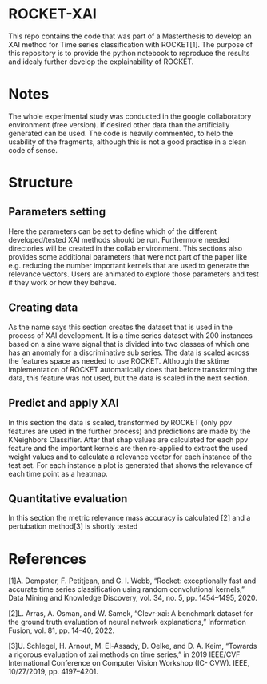 # ROCKET-XAI
This repo contains the code that was part of a Masterthesis to develop an XAI method for Time series classification with ROCKET[1]. The purpose of this repository is to provide the python notebook to reproduce the results and idealy further develop the explainability of ROCKET.

# Notes
The whole experimental study was conducted in the google collaboratory environment (free version). If desired other data than the artificially generated can be used. The code is heavily commented, to help the usability of the fragments, although this is not a good practise in a clean code of sense.

# Structure
## Parameters setting
Here the parameters can be set to define which of the different developed/tested XAI methods should be run. Furthermore needed directories will be created in the collab environment. This sections also provides some additional parameters that were not part of the paper like e.g. reducing the number important kernels that are used to generate the relevance vectors. Users are animated to explore those parameters and test if they work or how they behave. 

## Creating data
As the name says this section creates the dataset that is used in the process of XAI development. It is a time series dataset with 200 instances based on a sine wave signal that is divided into two classes of which one has an anomaly for a discriminative sub series. The data is scaled across the features space as needed to use ROCKET. Although the sktime implementation of ROCKET automatically does that before transforming the data, this feature was not used, but the data is scaled in the next section. 

## Predict and apply XAI
In this section the data is scaled, transformed by ROCKET (only ppv features are used in the further process) and predictions are made by the KNeighbors Classifier. After that shap values are calculated for each ppv feature and the important kernels are then re-applied to extract the used weight values and to calculate a relevance vector for each instance of the test set. For each instance a plot is generated that shows the relevance of each time point as a heatmap.

## Quantitative evaluation 

In this section the metric relevance mass accuracy is calculated [2] and a pertubation method[3] is shortly tested

# References
[1]A. Dempster, F. Petitjean, and G. I. Webb, “Rocket: exceptionally fast and
accurate time series classification using random convolutional kernels,”
Data Mining and Knowledge Discovery, vol. 34, no. 5, pp. 1454–1495,
2020.

[2]L. Arras, A. Osman, and W. Samek, “Clevr-xai: A benchmark dataset for
the ground truth evaluation of neural network explanations,” Information
Fusion, vol. 81, pp. 14–40, 2022.

[3]U. Schlegel, H. Arnout, M. El-Assady, D. Oelke, and D. A. Keim,
“Towards a rigorous evaluation of xai methods on time series,” in 2019
IEEE/CVF International Conference on Computer Vision Workshop (IC-
CVW). IEEE, 10/27/2019, pp. 4197–4201.
